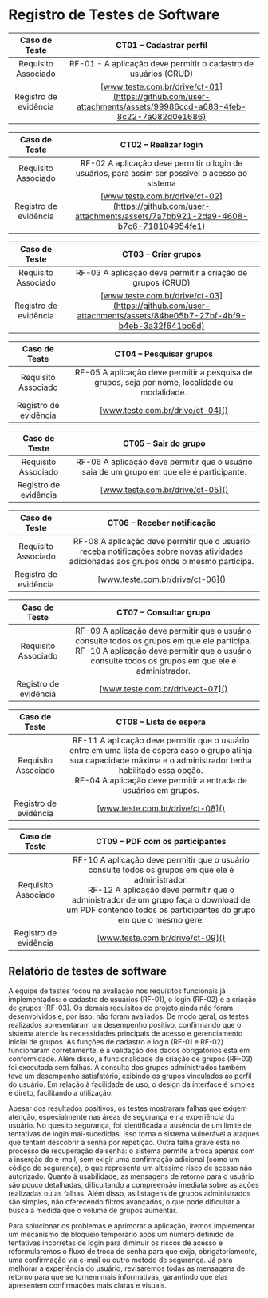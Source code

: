 # Registro de Testes de Software

| **Caso de Teste** 	| **CT01 – Cadastrar perfil** 	|
|:---:	|:---:	|
|	Requisito Associado 	| RF-01 - A aplicação deve permitir o cadastro de usuários (CRUD)|
|Registro de evidência | [www.teste.com.br/drive/ct-01](https://github.com/user-attachments/assets/99986ccd-a683-4feb-8c22-7a082d0e1686) |


| **Caso de Teste** 	| **CT02 – Realizar login** 	|
|:---:	|:---:	|
|	Requisito Associado 	| RF-02 A aplicação deve permitir o login de usuários, para assim ser possível o acesso ao sistema |
|Registro de evidência | [www.teste.com.br/drive/ct-02](https://github.com/user-attachments/assets/7a7bb921-2da9-4608-b7c6-718104954fe1) |


| **Caso de Teste** 	| **CT03 – Criar grupos** 	|
|:---:	|:---:	|
|	Requisito Associado 	| RF-03 A aplicação deve permitir a criação de grupos (CRUD) |
|Registro de evidência | [www.teste.com.br/drive/ct-03](https://github.com/user-attachments/assets/84be05b7-27bf-4bf9-b4eb-3a32f641bc6d) |


| **Caso de Teste** 	| **CT04 – Pesquisar grupos** 	|
|:---:	|:---:	|
|	Requisito Associado 	| RF-05 A aplicação deve permitir a pesquisa de grupos, seja por nome, localidade ou modalidade. |
|Registro de evidência | [www.teste.com.br/drive/ct-04]() |


| **Caso de Teste** 	| **CT05 – Sair do grupo** 	|
|:---:	|:---:	|
|	Requisito Associado 	| RF-06 A aplicação deve permitir que o usuário saia de um grupo em que ele é participante. |
|Registro de evidência | [www.teste.com.br/drive/ct-05]() |

| **Caso de Teste** 	| **CT06 – Receber notificação** 	|
|:---:	|:---:	|
|	Requisito Associado 	| RF-08 A aplicação deve permitir que o usuário receba notificações sobre novas atividades adicionadas aos grupos onde o mesmo participa. |
|Registro de evidência | [www.teste.com.br/drive/ct-06]() |

| **Caso de Teste** 	| **CT07 – Consultar grupo** 	|
|:---:	|:---:	|
|	Requisito Associado 	| RF-09 A aplicação deve permitir que o usuário consulte todos os grupos em que ele participa. <br> RF-10 A aplicação deve permitir que o usuário consulte todos os grupos em que ele é administrador. |
|Registro de evidência | [www.teste.com.br/drive/ct-07]() |


| **Caso de Teste** 	| **CT08 – Lista de espera** 	|
|:---:	|:---:	|
|	Requisito Associado 	| RF-11 A aplicação deve permitir que o usuário entre em uma lista de espera caso o grupo atinja sua capacidade máxima e o administrador tenha habilitado essa opção. <br> RF-04 A aplicação deve permitir a entrada de usuários em grupos. |
|Registro de evidência | [www.teste.com.br/drive/ct-08]() |


| **Caso de Teste** 	| **CT09 – PDF com os participantes** 	|
|:---:	|:---:	|
|	Requisito Associado 	| RF-10 A aplicação deve permitir que o usuário consulte todos os grupos em que ele é administrador. <br> RF-12 A aplicação deve permitir que o administrador de um grupo faça o download de um PDF contendo todos os participantes do grupo em que o mesmo gere. |
|Registro de evidência | [www.teste.com.br/drive/ct-09]() |


## Relatório de testes de software

A equipe de testes focou na avaliação nos requisitos funcionais já implementados: o cadastro de usuários (RF-01), o login (RF-02) e a criação de grupos (RF-03). Os demais requisitos do projeto ainda não foram desenvolvidos e, por isso, não foram avaliados.
De modo geral, os testes realizados apresentaram um desempenho positivo, confirmando que o sistema atende às necessidades principais de acesso e gerenciamento inicial de grupos. As funções de cadastro e login (RF-01 e RF-02) funcionaram corretamente, e a validação dos dados obrigatórios está em conformidade. Além disso, a funcionalidade de criação de grupos (RF-03) foi executada sem falhas.
A consulta dos grupos administrados também teve um desempenho satisfatório, exibindo os grupos vinculados ao perfil do usuário. Em relação à facilidade de uso, o design da interface é simples e direto, facilitando a utilização.

Apesar dos resultados positivos, os testes mostraram falhas que exigem atenção, especialmente nas áreas de segurança e na experiência do usuário. 
No quesito segurança, foi identificada a ausência de um limite de tentativas de login mal-sucedidas. Isso torna o sistema vulnerável a ataques que tentam descobrir a senha por repetição. Outra falha grave está no processo de recuperação de senha: o sistema permite a troca apenas com a inserção do e-mail, sem exigir uma confirmação adicional (como um código de segurança), o que representa um altíssimo risco de acesso não autorizado.
Quanto à usabilidade, as mensagens de retorno para o usuário são pouco detalhadas, dificultando a compreensão imediata sobre as ações realizadas ou as falhas. Além disso, as listagens de grupos administrados são simples, não oferecendo filtros avançados, o que pode dificultar a busca à medida que o volume de grupos aumentar.

Para solucionar os problemas e aprimorar a aplicação, iremos implementar um mecanismo de bloqueio temporário após um número definido de tentativas incorretas de login para diminuir os riscos de acesso e reformularemos o fluxo de troca de senha para que exija, obrigatoriamente, uma confirmação via e-mail ou outro método de segurança. Já para melhorar a experiência do usuário, revisaremos todas as mensagens de retorno para que se tornem mais informativas, garantindo que elas apresentem confirmações mais claras e visuais.
